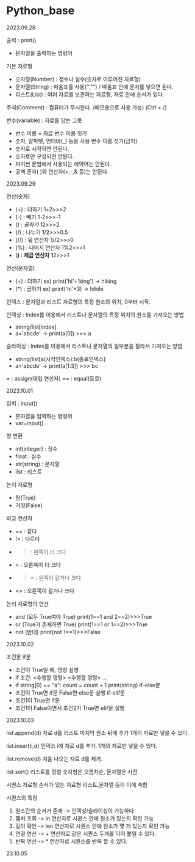 # Python_base

2023.09.28

출력 : print()
- 문자열을 출력하는 명령어

기본 자료형
- 숫자형(Number) : 정수나 실수(숫자로 이루어진 자료형)
- 문자열(String) : 따옴표를 사용('',"") / 따옴표 안에 문자를 넣으면 된다.
- 리스트(List) : 여러 자료를 보관하는 자료형, 자료 안에 순서가 있다.

주석(Comment) : 컴퓨터가 무시한다. (메모용으로 사용 가능) (Ctrl + /)

변수(variable) : 자료를 담는 그릇
- 변수 이름 = 자료
변수 이름 짓기
- 숫자, 알파벳, 언더바(_) 등을 사용
변수 이름 짓기(금지)
- 숫자로 시작하면 안된다.
- 숫자로만 구성되면 안된다.
- 파이썬 문법에서 사용되는 예약어는 안된다.
- 공백 문자( )와 연산자(+,-,& 등)는 안된다.

2023.09.29

연산(숫자)
- (+) : 더하기
  1+2>>>2
- (-) : 빼기
  1-2>>>-1
- (*) : 곱하기
  1*2>>>2
- (/) : 나누기
  1/2>>>0.5
- (//) : 몫 연산자
  1//2>>>0
- (%) : 나머지 연산자
  1%2>>>1
- (**) : 제곱 연산자
  1**2>>>1
  
연산(문자열)
- (+) : 더하기
  ex) print('hi'+'king') -> hiking
- (*) : 곱하기
  ex) print('hi'*3) -> hihihi

인덱스 : 문자열과 리스트 자료형의 특정 원소의 위치, 0부터 시작.

인덱싱 : Index를 이용해서 리스트나 문자열의 특정 위치의 원소를 가져오는 방법
- string/list[index]
- a='abcde' -> print(a[0]) >>> a

슬라이싱 : Index를 이용해서 리스트나 문자열의 일부분을 잘라서 가져오는 방법
- string/list[a(시작인덱스):b(종료인덱스]
- a='abcde' -> print(a[1:3]) >>> bc

= : assign(대입 연산자)
== : equal(등호)

2023.10.01

입력 : input()
- 문자열을 입력하는 명령어
- var=input()

형 변환
- int(integer) : 정수
- float : 실수
- str(string) : 문자열
- list : 리스트

논리 자료형
- 참(True)
- 거짓(False)

비교 연산자
- == : 같다
- != : 다르다
- > : 왼쪽이 더 크다
- < : 오른쪽이 더 크다
- >= : 왼쪽이 같거나 크다
- <= : 오른쪽이 같거나 크다

논리 자료형의 연산
- and (모두 True여야 True)
  print(1==1 and 2==2)>>>True
- or (True가 존재하면 True)
  print(1==1 or 1==2)>>>True
- not (반대)
  print(not 1==1)>>>False

2023.10.02

조건문
if문
- 조건이 True일 때, 명령 실행
- if 조건:
    <수행할 명령>
    <수행할 명령>
  ...
- if string[0] == "a":
    count = count + 1
    print(string)
if-else문
- 조건이 True면 if문 False면 else문 실행
if-elif문
- 조건1이 True면 if문
- 조건1이 False이면서 조건2가 True면 elif문 실행


2023.10.03

list.append(d)
자료 d를 리스트 마지막 원소 뒤에 추가
1개의 자료만 넣을 수 있다.

list.insert(i,d)
인덱스 i에 자료 d를 추가.
1개의 자료만 넣을 수 있다.

list.remove(d)
처음 나오는 자료 d를 제거.

list.sort()
리스트를 정렬
숫자형은 오름차순, 문자열은 사전

시퀀스 자료형
순서가 있는 자료형
리스트,문자열 등이 이에 속함

시퀀스의 특징
1. 원소간의 순서가 존재 -> 인덱싱/슬라이싱이 가능하다.
2. 멤버 조회 -> in 연산자로 시퀀스 안에 원소가 있는지 확인 가능
3. 길이 확인 -> len 연산자로 시퀀스 안에 원소가 몇 개 있는지 확인 가능
4. 연결 연산 -> + 연산자로 같은 시퀀스 두개를 이어 붙일 수 있다.
5. 반복 연산 -> * 연산자로 시퀀스를 반복 할 수 있다.

23.10.05























